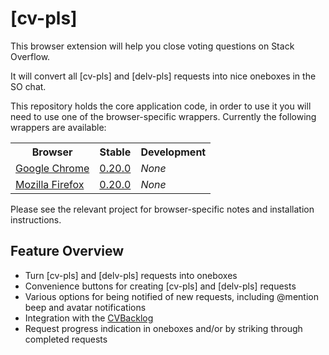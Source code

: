 [cv-pls]
========

This browser extension will help you close voting questions on Stack Overflow.

It will convert all [cv-pls] and [delv-pls] requests into nice oneboxes in the SO chat.

This repository holds the core application code, in order to use it you will need to use one of the browser-specific wrappers. Currently the following wrappers are available:

<table>
  <tr>
    <th>Browser</th>
    <th>Stable</th>
    <th>Development</th>
  </tr>
  <tr>
    <td><a href="https://github.com/cv-pls/chrome-cv-pls">Google Chrome</a></td>
    <td><a href="https://cv-pls.pieterhordijk.com/chrome/cv-pls_0.20.0.crx">0.20.0</a></td>
    <td><i>None</i></td>
  </tr>
  <tr>
    <td><a href="https://github.com/cv-pls/ff-cv-pls">Mozilla Firefox</a></td>
    <td><a href="https://cv-pls.pieterhordijk.com/mozilla/cv-pls_0.20.0.xpi">0.20.0</a></td>
    <td><i>None</i></td>
  </tr>
</table>

Please see the relevant project for browser-specific notes and installation instructions.

Feature Overview
----------------

- Turn [cv-pls] and [delv-pls] requests into oneboxes
- Convenience buttons for creating [cv-pls] and [delv-pls] requests
- Various options for being notified of new requests, including @mention beep and avatar notifications
- Integration with the [CVBacklog][1]
- Request progress indication in oneboxes and/or by striking through completed requests

[1]:https://github.com/gooh/CVBacklog